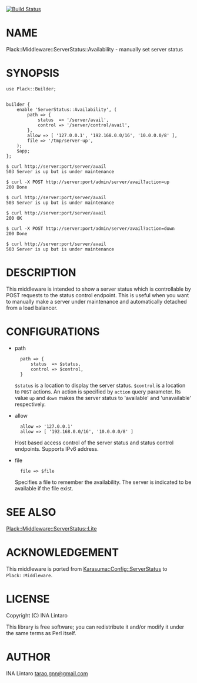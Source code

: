 [![Build Status](https://travis-ci.org/tarao/perl5-Plack-Middleware-ServerStatus-Availability.svg?branch=master)](https://travis-ci.org/tarao/perl5-Plack-Middleware-ServerStatus-Availability)
# NAME

Plack::Middleware::ServerStatus::Availability - manually set server status

# SYNOPSIS

    use Plack::Builder;


    builder {
        enable 'ServerStatus::Availability', (
            path => {
                status  => '/server/avail',
                control => '/server/control/avail',
            },
            allow => [ '127.0.0.1', '192.168.0.0/16', '10.0.0.0/8' ],
            file => '/tmp/server-up',
        );
        $app;
    };

    $ curl http://server:port/server/avail
    503 Server is up but is under maintenance

    $ curl -X POST http://server:port/admin/server/avail?action=up
    200 Done

    $ curl http://server:port/server/avail
    503 Server is up but is under maintenance

    $ curl http://server:port/server/avail
    200 OK

    $ curl -X POST http://server:port/admin/server/avail?action=down
    200 Done

    $ curl http://server:port/server/avail
    503 Server is up but is under maintenance

# DESCRIPTION

This middleware is intended to show a server status which is
controllable by POST requests to the status control endpoint.  This is
useful when you want to manually make a server under maintenance and
automatically detached from a load balancer.

# CONFIGURATIONS

- path

        path => {
            status  => $status,
            control => $control,
        }

    `$status` is a location to display the server status.  `$control` is
    a location to `POST` actions.  An action is specified by `action`
    query parameter.  Its value `up` and `down` makes the server status
    to 'available' and 'unavailable' respectively.

- allow

        allow => '127.0.0.1'
        allow => [ '192.168.0.0/16', '10.0.0.0/8' ]

    Host based access control of the server status and status control
    endpoints.  Supports IPv6 address.

- file

        file => $file

    Specifies a file to remember the availability.  The server is
    indicated to be available if the file exist.

# SEE ALSO

[Plack::Middleware::ServerStatus::Lite](https://metacpan.org/pod/Plack::Middleware::ServerStatus::Lite)

# ACKNOWLEDGEMENT

This middleware is ported from [Karasuma::Config::ServerStatus](https://github.com/wakaba/karasuma-config/blob/master/lib/Karasuma/Config/ServerStatus.pm) to `Plack::Middleware`.

# LICENSE

Copyright (C) INA Lintaro

This library is free software; you can redistribute it and/or modify
it under the same terms as Perl itself.

# AUTHOR

INA Lintaro <tarao.gnn@gmail.com>
